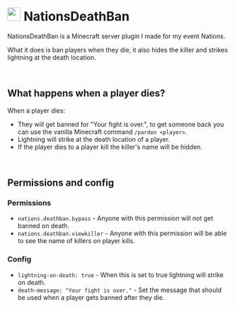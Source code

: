# <img src="https://emojis.slackmojis.com/emojis/images/1643510883/48608/banhammer.png?1643510883" width="30"/> NationsDeathBan

NationsDeathBan is a Minecraft server plugin I made for my event Nations. 

What it does is ban players when they die, it also hides the killer and strikes lightning at the death location.

<br>

## What happens when a player dies?

When a player dies:
- They will get banned for "Your fight is over.", to get someone back you can use the vanilla Minecraft command `/pardon <player>`.
- Lightning will strike at the death location of a player.
- If the player dies to a player kill the killer's name will be hidden.

<br>

## Permissions and config

### Permissions
- `nations.deathban.bypass` - Anyone with this permission will not get banned on death.
- `nations.deathban.viewkiller` - Anyone with this permission will be able to see the name of killers on player kills.

### Config
- `lightning-on-death: true` - When this is set to true lightning will strike on death.
- `death-message: "Your fight is over."` - Set the message that should be used when a player gets banned after they die.
